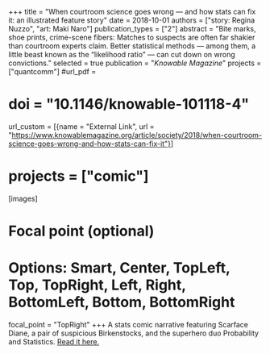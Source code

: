 +++
title = "When courtroom science goes wrong — and how stats can fix it: an illustrated feature story"
date = 2018-10-01
authors = ["story: Regina Nuzzo", "art: Maki Naro"]
publication_types = ["2"]
abstract = "Bite marks, shoe prints, crime-scene fibers: Matches to suspects are often far shakier than courtroom experts claim. Better statistical methods — among them, a little beast known as the “likelihood ratio” — can cut down on wrong convictions."
selected = true
publication = "*Knowable Magazine*"
projects = ["quantcomm"]
#url_pdf =
# doi = "10.1146/knowable-101118-4"
url_custom = [{name = "External Link", url = "https://www.knowablemagazine.org/article/society/2018/when-courtroom-science-goes-wrong-and-how-stats-can-fix-it"}]
# projects = ["comic"]
[images]

  # Focal point (optional)
  # Options: Smart, Center, TopLeft, Top, TopRight, Left, Right, BottomLeft, Bottom, BottomRight
  focal_point = "TopRight"
+++
A stats comic narrative featuring Scarface Diane, a pair of suspicious Birkenstocks, and the superhero duo Probability and Statistics. [Read it here.](https://www.knowablemagazine.org/article/society/2018/when-courtroom-science-goes-wrong-and-how-stats-can-fix-it)
